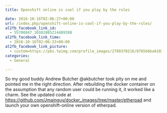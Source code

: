 ```yaml
---
title: Openshift online is cool if you play by the rules

date: 2016-10-16T02:06:27+00:00
url: /index.php/openshift-online-is-cool-if-you-play-by-the-rules/
al2fb_facebook_link_id:
  - 55700847_10102885214489388
al2fb_facebook_link_time:
  - 2016-10-16T02:06:33+00:00
al2fb_facebook_link_picture:
  - custom=https://pbs.twimg.com/profile_images/2789370216/8765b6ba61039a987bdc1b3bc922bdbf_400x400.png
categories:
  - General

---
```

So my good buddy Andrew Butcher @akbutcher took pity on me and pointed me in the right direction. After rebuilding the docker container on the assumption that any random user could be running it, it worked like a charm. See the updated code at https://github.com/Jmainguy/docker_images/tree/master/etherpad and launch your own openshift-online version of etherpad.
